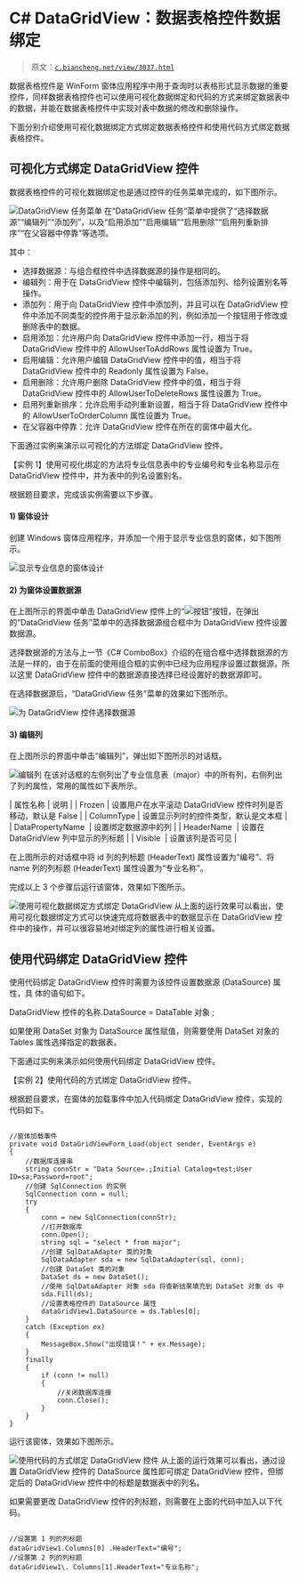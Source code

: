 # C# DataGridView：数据表格控件数据绑定

> 原文：[`c.biancheng.net/view/3037.html`](http://c.biancheng.net/view/3037.html)

数据表格控件是 WinForm 窗体应用程序中用于查询时以表格形式显示数据的重要控件，同样数据表格控件也可以使用可视化数据绑定和代码的方式来绑定数据表中的数据，并能在数据表格控件中实现对表中数据的修改和删除操作。

下面分别介绍使用可视化数据绑定方式绑定数据表格控件和使用代码方式绑定数据表格控件。

## 可视化方式绑定 DataGridView 控件

数据表格控件的可视化数据绑定也是通过控件的任务菜单完成的，如下图所示。

![DataGridView 任务菜单](img/8fe62de16ee2a69aebf6757cc05150b8.png)
在“DataGridView 任务”菜单中提供了“选择数据源”“编辑列”“添加列”，以及“启用添加”“启用编辑”“启用删除”“启用列重新排序”“在父容器中停靠”等选项。

其中：

*   选择数据源：与组合框控件中选择数据源的操作是相同的。
*   编辑列：用于在 DataGridView 控件中编辑列，包括添加列、给列设置别名等操作。
*   添加列：用于向 DataGridView 控件中添加列，并且可以在 DataGridView 控件中添加不同类型的控件用于显示新添加的列，例如添加一个按钮用于修改或删除表中的数据。
*   启用添加：允许用户向 DataGridView 控件中添加一行，相当于将 DataGridView 控件中的 AllowUserToAddRows 属性设置为 True。
*   启用编辑：允许用户编辑 DataGridView 控件中的值，相当于将 DataGridView 控件中的 Readonly 属性设置为 False。
*   启用删除：允许用户删除 DataGridView 控件中的值，相当于将 DataGridView 控件中的 AllowUserToDeleteRows 属性设置为 True。
*   启用列重新排序：允许启用手动列重新设置，相当于将 DataGridView 控件中的 AllowUserToOrderColumn 属性设置为 True。
*   在父容器中停靠：允许 DataGridView 控件在所在的窗体中最大化。

下面通过实例来演示以可视化的方法绑定 DataGridView 控件。

【实例 1】使用可视化绑定的方法将专业信息表中的专业编号和专业名称显示在 DataGridView 控件中，并为表中的列名设置别名。

根据题目要求，完成该实例需要以下步骤。

#### 1) 窗体设计

创建 Windows 窗体应用程序，并添加一个用于显示专业信息的窗体，如下图所示。

![显示专业信息的窗体设计](img/ae881f46c5910d4e452704974ed65a0b.png)

#### 2) 为窗体设置数据源

在上图所示的界面中单击 DataGridView 控件上的“![按钮](img/b8c3548125a94a18b39c1611a7e4ce59.png)”按钮，在弹出的“DataGridView 任务”菜单中的选择数据源组合框中为 DataGridView 控件设置数据源。

选择数据源的方法与上一节《C# ComboBox》介绍的在组合框中选择数据源的方法是一样的，由于在前面的使用组合框的实例中已经为应用程序设置过数据源，所以这里 DataGridView 控件中的数据源直接选择已经设置好的数据源即可。

在选择数据源后，“DataGridView 任务”菜单的效果如下图所示。

![为 DataGridView 控件选择数据源](img/6cfc9a6b3b839a45b44fa9f51003b4b5.png)

#### 3) 编辑列

在上图所示的界面中单击“编辑列”，弹出如下图所示的对话框。

![编辑列](img/56d089010d889798ec24268c31872440.png)
在该对话框的左侧列出了专业信息表（major）中的所有列，右侧列出了列的属性，常用的属性如下表所示。

| 属性名称 | 说明 |
| Frozen | 设置用户在水平滚动 DataGridView 控件时列是否移动，默认是 False |
| ColumnType | 设置显示列时的控件类型，默认是文本框 |
| DataPropertyName  | 设置绑定数据源中的列 |
| HeaderName  | 设置在 DataGridView 列中显示的列标题 |
| Visible  | 设置该列是否可见 |

在上图所示的对话框中将 id 列的列标题 (HeaderText) 属性设置为“编号”、将 name 列的列标题 (HeaderText) 属性设置为“专业名称”。

完成以上 3 个步骤后运行该窗体，效果如下图所示。

![使用可视化数据绑定方式绑定 DataGridView](img/f897b48f19f6c13f9af0db2f96ecb9b9.png)
从上面的运行效果可以看出，使用可视化数据绑定方式可以快速完成将数据表中的数据显示在 DataGridView 控件中的操作，并可以很容易地对绑定列的属性进行相关设置。

## 使用代码绑定 DataGridView 控件

使用代码绑定 DataGridView 控件时需要为该控件设置数据源 (DataSource) 属性，具 体的语句如下。

DataGridView 控件的名称.DataSource = DataTable 对象 ;

如果使用 DataSet 对象为 DataSource 属性赋值，则需要使用 DataSet 对象的 Tables 属性选择指定的数据表。

下面通过实例来演示如何使用代码绑定 DataGridView 控件。

【实例 2】使用代码的方式绑定 DataGridView 控件。

根据题目要求，在窗体的加载事件中加入代码绑定 DataGridView 控件，实现的代码如下。

```

//窗体加载事件
private void DataGridViewForm_Load(object sender, EventArgs e)
{
    //数据库连接串
    string connStr = "Data Source=.;Initial Catalog=test;User ID=sa;Password=root";
    //创建 SqlConnection 的实例
    SqlConnection conn = null;
    try
    {
        conn = new SqlConnection(connStr);
        //打开数据库
        conn.Open();
        string sql = "select * from major";
        //创建 SqlDataAdapter 类的对象
        SqlDataAdapter sda = new SqlDataAdapter(sql, conn);
        //创建 DataSet 类的对象
        DataSet ds = new DataSet();
        //使用 SqlDataAdapter 对象 sda 将查新结果填充到 DataSet 对象 ds 中
        sda.Fill(ds);
        //设置表格控件的 DataSource 属性
        dataGridView1.DataSource = ds.Tables[0];
    }
    catch (Exception ex)
    {
        MessageBox.Show("出现错误！" + ex.Message);
    }
    finally
    {
        if (conn != null)
        {
            //关闭数据库连接
            conn.Close();
        }
    }
}
```

运行该窗体，效果如下图所示。

![使用代码的方式绑定 DataGridView 控件](img/5e492fbc4178c5e4d217ef6252a3735e.png)
从上面的运行效果可以看出，通过设置 DataGridView 控件的 DataSource 属性即可绑定 DataGridView 控件，但绑定后的 DataGridView 控件中的标题是数据表中的列名。

如果需要更改 DataGridView 控件的列标题，则需要在上面的代码中加入以下代码。

```

//设置第 1 列的列标题
dataGridView1.Columns[0] .HeaderText="编号";
//设置第 2 列的列标题
dataGridView1\. Columns[1].HeaderText="专业名称";
```